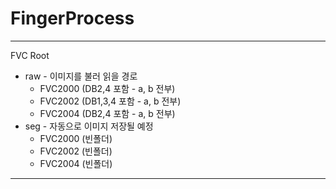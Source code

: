 # FingerProcess

---
FVC Root
  - raw - 이미지를 불러 읽을 경로
    - FVC2000 (DB2,4 포함 - a, b 전부)
    - FVC2002 (DB1,3,4 포함 - a, b 전부)
    - FVC2004 (DB2,4 포함 - a, b 전부)
  - seg - 자동으로 이미지 저장될 예정
    - FVC2000 (빈폴더)
    - FVC2002 (빈폴더)
    - FVC2004 (빈폴더)
---

